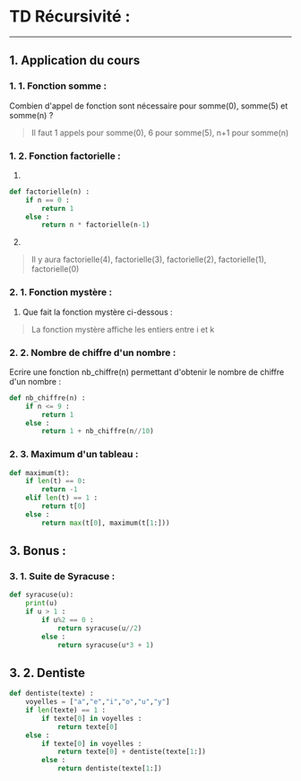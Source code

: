 # TD Récursivité :

------

## 1. Application du cours 

### 1. 1. Fonction somme :

Combien d'appel de fonction sont nécessaire pour somme(0), somme(5) et somme(n) ? 

> Il faut 1 appels pour somme(0), 6 pour somme(5), n+1 pour somme(n)

### 1. 2. Fonction factorielle  :

1) 

```python
def factorielle(n) :
	if n == 0 :
		return 1
	else :
		return n * factorielle(n-1)
```

2) 

> Il y aura factorielle(4), factorielle(3), factorielle(2), factorielle(1), factorielle(0) 

### 2. 1. Fonction mystère :

1. Que fait la fonction mystère ci-dessous : 

> La fonction mystère affiche les entiers entre i et k

### 2. 2. Nombre de chiffre d'un nombre :

Ecrire une fonction nb_chiffre(n) permettant d'obtenir le nombre de chiffre d'un nombre :

```python
def nb_chiffre(n) :
	if n <= 9 :
        return 1 
    else : 
        return 1 + nb_chiffre(n//10)
```

### 2. 3. Maximum d'un tableau :

```python
def maximum(t):
    if len(t) == 0:
        return -1
    elif len(t) == 1 :
        return t[0]
    else :
        return max(t[0], maximum(t[1:]))
```

## 3. Bonus : 

### 3. 1. Suite de Syracuse :

```python
def syracuse(u):
    print(u)
    if u > 1 :
        if u%2 == 0 :
            return syracuse(u//2)
        else :
            return syracuse(u*3 + 1)
```

## 3. 2. Dentiste

```python
def dentiste(texte) :
    voyelles = ["a","e","i","o","u","y"]
    if len(texte) == 1 :
        if texte[0] in voyelles :
            return texte[0]
    else :
        if texte[0] in voyelles :
            return texte[0] + dentiste(texte[1:])
        else :
            return dentiste(texte[1:])
```

